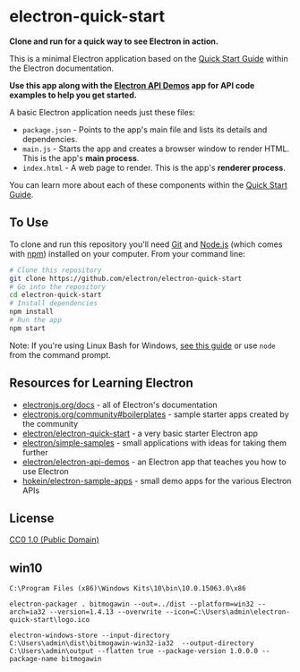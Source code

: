 # electron-quick-start

**Clone and run for a quick way to see Electron in action.**

This is a minimal Electron application based on the [Quick Start Guide](https://electronjs.org/docs/tutorial/quick-start) within the Electron documentation.

**Use this app along with the [Electron API Demos](https://electronjs.org/#get-started) app for API code examples to help you get started.**

A basic Electron application needs just these files:

- `package.json` - Points to the app's main file and lists its details and dependencies.
- `main.js` - Starts the app and creates a browser window to render HTML. This is the app's **main process**.
- `index.html` - A web page to render. This is the app's **renderer process**.

You can learn more about each of these components within the [Quick Start Guide](https://electronjs.org/docs/tutorial/quick-start).

## To Use

To clone and run this repository you'll need [Git](https://git-scm.com) and [Node.js](https://nodejs.org/en/download/) (which comes with [npm](http://npmjs.com)) installed on your computer. From your command line:

```bash
# Clone this repository
git clone https://github.com/electron/electron-quick-start
# Go into the repository
cd electron-quick-start
# Install dependencies
npm install
# Run the app
npm start
```

Note: If you're using Linux Bash for Windows, [see this guide](https://www.howtogeek.com/261575/how-to-run-graphical-linux-desktop-applications-from-windows-10s-bash-shell/) or use `node` from the command prompt.

## Resources for Learning Electron

- [electronjs.org/docs](https://electronjs.org/docs) - all of Electron's documentation
- [electronjs.org/community#boilerplates](https://electronjs.org/community#boilerplates) - sample starter apps created by the community
- [electron/electron-quick-start](https://github.com/electron/electron-quick-start) - a very basic starter Electron app
- [electron/simple-samples](https://github.com/electron/simple-samples) - small applications with ideas for taking them further
- [electron/electron-api-demos](https://github.com/electron/electron-api-demos) - an Electron app that teaches you how to use Electron
- [hokein/electron-sample-apps](https://github.com/hokein/electron-sample-apps) - small demo apps for the various Electron APIs

## License

[CC0 1.0 (Public Domain)](LICENSE.md)

## win10
`C:\Program Files (x86)\Windows Kits\10\bin\10.0.15063.0\x86`

`electron-packager . bitmogawin --out=../dist --platform=win32 --arch=ia32 --version=1.4.13 --overwrite --icon=C:\Users\admin\electron-quick-start\logo.ico`

`electron-windows-store --input-directory C:\Users\admin\dist\bitmogawin-win32-ia32  --output-directory C:\Users\admin\output --flatten true --package-version 1.0.0.0 --package-name bitmogawin`
